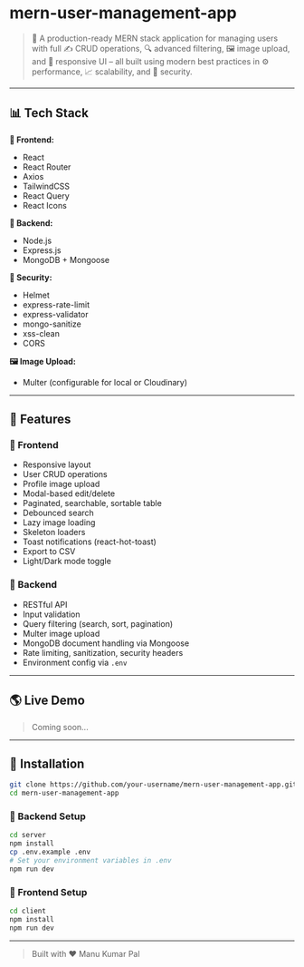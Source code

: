 # mern-user-management-app

> 🚀 A production-ready MERN stack application for managing users with full ✍️ CRUD operations, 🔍 advanced filtering, 🖼️ image upload, and 📱 responsive UI – all built using modern best practices in ⚙️ performance, 📈 scalability, and 🔐 security.
---

## 📊 Tech Stack

**🎨 Frontend:**
- React
- React Router
- Axios
- TailwindCSS
- React Query
- React Icons

**🧠 Backend:**
- Node.js
- Express.js
- MongoDB + Mongoose

**🔐 Security:**
- Helmet
- express-rate-limit
- express-validator
- mongo-sanitize
- xss-clean
- CORS

**🖼️ Image Upload:**
- Multer (configurable for local or Cloudinary)

---

## 🔧 Features

### 🏢 Frontend
- Responsive layout
- User CRUD operations
- Profile image upload
- Modal-based edit/delete
- Paginated, searchable, sortable table
- Debounced search
- Lazy image loading
- Skeleton loaders
- Toast notifications (react-hot-toast)
- Export to CSV
- Light/Dark mode toggle

### 🚀 Backend
- RESTful API
- Input validation
- Query filtering (search, sort, pagination)
- Multer image upload
- MongoDB document handling via Mongoose
- Rate limiting, sanitization, security headers
- Environment config via `.env`

---

## 🌎 Live Demo
> Coming soon...

---

## 🔄 Installation

```bash
git clone https://github.com/your-username/mern-user-management-app.git
cd mern-user-management-app
```

### 🚀 Backend Setup
```bash
cd server
npm install
cp .env.example .env
# Set your environment variables in .env
npm run dev
```

### 🚀 Frontend Setup
```bash
cd client
npm install
npm run dev
```

---


> Built with ❤️ Manu Kumar Pal
